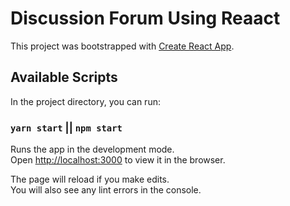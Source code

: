# Discussion Forum Using Reaact

This project was bootstrapped with [Create React App](https://github.com/facebook/create-react-app).

## Available Scripts

In the project directory, you can run:

### `yarn start` || `npm start`

Runs the app in the development mode.\
Open [http://localhost:3000](http://localhost:3000) to view it in the browser.

The page will reload if you make edits.\
You will also see any lint errors in the console.